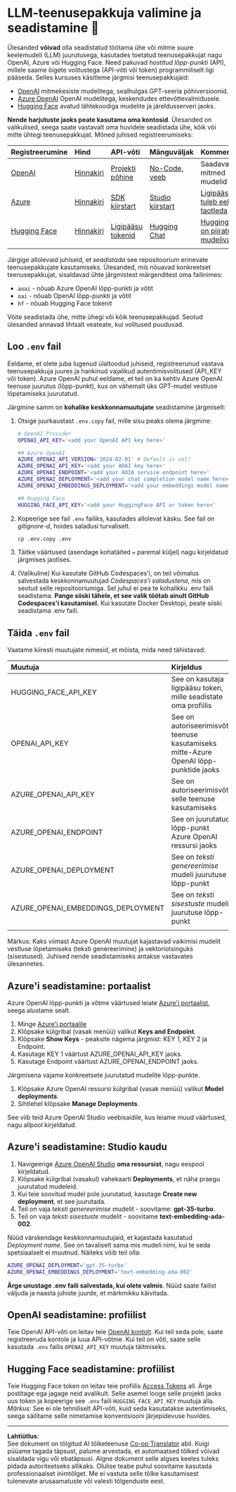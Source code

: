 <!--
CO_OP_TRANSLATOR_METADATA:
{
  "original_hash": "49ededa179004ea998664c780fbeac39",
  "translation_date": "2025-10-11T11:42:24+00:00",
  "source_file": "00-course-setup/03-providers.md",
  "language_code": "et"
}
-->
# LLM-teenusepakkuja valimine ja seadistamine 🔑

Ülesanded **võivad** olla seadistatud töötama ühe või mitme suure keelemudeli (LLM) juurutusega, kasutades toetatud teenusepakkujat nagu OpenAI, Azure või Hugging Face. Need pakuvad _hostitud lõpp-punkti_ (API), millele saame õigete volitustega (API-võti või token) programmiliselt ligi pääseda. Selles kursuses käsitleme järgmisi teenusepakkujaid:

 - [OpenAI](https://platform.openai.com/docs/models?WT.mc_id=academic-105485-koreyst) mitmekesiste mudelitega, sealhulgas GPT-seeria põhiversioonid.
 - [Azure OpenAI](https://learn.microsoft.com/azure/ai-services/openai/?WT.mc_id=academic-105485-koreyst) OpenAI mudelitega, keskendudes ettevõttevalmidusele.
 - [Hugging Face](https://huggingface.co/docs/hub/index?WT.mc_id=academic-105485-koreyst) avatud lähtekoodiga mudelite ja järeldusserveri jaoks.

**Nende harjutuste jaoks peate kasutama oma kontosid**. Ülesanded on valikulised, seega saate vastavalt oma huvidele seadistada ühe, kõik või mitte ühtegi teenusepakkujat. Mõned juhised registreerumiseks:

| Registreerumine | Hind | API-võti | Mänguväljak | Kommentaarid |
|:---|:---|:---|:---|:---|
| [OpenAI](https://platform.openai.com/signup?WT.mc_id=academic-105485-koreyst)| [Hinnakiri](https://openai.com/pricing#language-models?WT.mc_id=academic-105485-koreyst)| [Projekti põhine](https://platform.openai.com/api-keys?WT.mc_id=academic-105485-koreyst) | [No-Code, veeb](https://platform.openai.com/playground?WT.mc_id=academic-105485-koreyst) | Saadaval mitmed mudelid |
| [Azure](https://aka.ms/azure/free?WT.mc_id=academic-105485-koreyst)| [Hinnakiri](https://azure.microsoft.com/pricing/details/cognitive-services/openai-service/?WT.mc_id=academic-105485-koreyst)| [SDK kiirstart](https://learn.microsoft.com/azure/ai-services/openai/quickstart?WT.mc_id=academic-105485-koreyst)| [Studio kiirstart](https://learn.microsoft.com/azure/ai-services/openai/quickstart?WT.mc_id=academic-105485-koreyst) |  [Ligipääsuks tuleb eelnevalt taotleda](https://learn.microsoft.com/azure/ai-services/openai/?WT.mc_id=academic-105485-koreyst)|
| [Hugging Face](https://huggingface.co/join?WT.mc_id=academic-105485-koreyst) | [Hinnakiri](https://huggingface.co/pricing) | [Ligipääsu tokenid](https://huggingface.co/docs/hub/security-tokens?WT.mc_id=academic-105485-koreyst) | [Hugging Chat](https://huggingface.co/chat/?WT.mc_id=academic-105485-koreyst)| [Hugging Chatil on piiratud mudelivalik](https://huggingface.co/chat/models?WT.mc_id=academic-105485-koreyst) |
| | | | | |

Järgige allolevaid juhiseid, et _seadistada_ see repositoorium erinevate teenusepakkujate kasutamiseks. Ülesanded, mis nõuavad konkreetset teenusepakkujat, sisaldavad ühte järgmistest märgenditest oma failinimes:

- `aoai` - nõuab Azure OpenAI lõpp-punkti ja võtit
- `oai` - nõuab OpenAI lõpp-punkti ja võtit
- `hf` - nõuab Hugging Face tokenit

Võite seadistada ühe, mitte ühegi või kõik teenusepakkujad. Seotud ülesanded annavad lihtsalt veateate, kui volitused puuduvad.

## Loo `.env` fail

Eeldame, et olete juba lugenud ülaltoodud juhiseid, registreerunud vastava teenusepakkuja juures ja hankinud vajalikud autentimisvolitused (API_KEY või token). Azure OpenAI puhul eeldame, et teil on ka kehtiv Azure OpenAI teenuse juurutus (lõpp-punkt), kus on vähemalt üks GPT-mudel vestluse lõpetamiseks juurutatud.

Järgmine samm on **kohalike keskkonnamuutujate** seadistamine järgmiselt:

1. Otsige juurkaustast `.env.copy` fail, mille sisu peaks olema järgmine:

   ```bash
   # OpenAI Provider
   OPENAI_API_KEY='<add your OpenAI API key here>'

   ## Azure OpenAI
   AZURE_OPENAI_API_VERSION='2024-02-01' # Default is set!
   AZURE_OPENAI_API_KEY='<add your AOAI key here>'
   AZURE_OPENAI_ENDPOINT='<add your AOIA service endpoint here>'
   AZURE_OPENAI_DEPLOYMENT='<add your chat completion model name here>' 
   AZURE_OPENAI_EMBEDDINGS_DEPLOYMENT='<add your embeddings model name here>'

   ## Hugging Face
   HUGGING_FACE_API_KEY='<add your HuggingFace API or token here>'
   ```

2. Kopeerige see fail `.env` failiks, kasutades allolevat käsku. See fail on _gitignore-d_, hoides saladusi turvaliselt.

   ```bash
   cp .env.copy .env
   ```

3. Täitke väärtused (asendage kohatäited `=` paremal küljel) nagu kirjeldatud järgmises jaotises.

4. (Valikuline) Kui kasutate GitHub Codespaces'i, on teil võimalus salvestada keskkonnamuutujad _Codespaces'i saladustena_, mis on seotud selle repositooriumiga. Sel juhul ei pea te kohalikku .env faili seadistama. **Pange siiski tähele, et see valik töötab ainult GitHub Codespaces'i kasutamisel.** Kui kasutate Docker Desktopi, peate siiski seadistama .env faili.

## Täida `.env` fail

Vaatame kiiresti muutujate nimesid, et mõista, mida need tähistavad:

| Muutuja  | Kirjeldus  |
| :--- | :--- |
| HUGGING_FACE_API_KEY | See on kasutaja ligipääsu token, mille seadistate oma profiilis |
| OPENAI_API_KEY | See on autoriseerimisvõti teenuse kasutamiseks mitte-Azure OpenAI lõpp-punktide jaoks |
| AZURE_OPENAI_API_KEY | See on autoriseerimisvõti selle teenuse kasutamiseks |
| AZURE_OPENAI_ENDPOINT | See on juurutatud lõpp-punkt Azure OpenAI ressursi jaoks |
| AZURE_OPENAI_DEPLOYMENT | See on _teksti genereerimise_ mudeli juurutuse lõpp-punkt |
| AZURE_OPENAI_EMBEDDINGS_DEPLOYMENT | See on _teksti sisestuste_ mudeli juurutuse lõpp-punkt |
| | |

Märkus: Kaks viimast Azure OpenAI muutujat kajastavad vaikimisi mudelit vestluse lõpetamiseks (teksti genereerimine) ja vektoriotsinguks (sisestused). Juhised nende seadistamiseks antakse vastavates ülesannetes.

## Azure'i seadistamine: portaalist

Azure OpenAI lõpp-punkti ja võtme väärtused leiate [Azure'i portaalist](https://portal.azure.com?WT.mc_id=academic-105485-koreyst), seega alustame sealt.

1. Minge [Azure'i portaalile](https://portal.azure.com?WT.mc_id=academic-105485-koreyst)
1. Klõpsake külgribal (vasak menüü) valikut **Keys and Endpoint**.
1. Klõpsake **Show Keys** - peaksite nägema järgmist: KEY 1, KEY 2 ja Endpoint.
1. Kasutage KEY 1 väärtust AZURE_OPENAI_API_KEY jaoks.
1. Kasutage Endpoint väärtust AZURE_OPENAI_ENDPOINT jaoks.

Järgmisena vajame konkreetsete juurutatud mudelite lõpp-punkte.

1. Klõpsake Azure OpenAI ressursi külgribal (vasak menüü) valikut **Model deployments**.
1. Sihtlehel klõpsake **Manage Deployments**.

See viib teid Azure OpenAI Studio veebisaidile, kus leiame muud väärtused, nagu allpool kirjeldatud.

## Azure'i seadistamine: Studio kaudu

1. Navigeerige [Azure OpenAI Studio](https://oai.azure.com?WT.mc_id=academic-105485-koreyst) **oma ressursist**, nagu eespool kirjeldatud.
1. Klõpsake külgribal (vasakul) vahekaarti **Deployments**, et näha praegu juurutatud mudeleid.
1. Kui teie soovitud mudel pole juurutatud, kasutage **Create new deployment**, et see juurutada.
1. Teil on vaja _teksti genereerimise_ mudelit - soovitame: **gpt-35-turbo**.
1. Teil on vaja _teksti sisestuste_ mudelit - soovitame **text-embedding-ada-002**.

Nüüd värskendage keskkonnamuutujaid, et kajastada kasutatud _Deployment name_. See on tavaliselt sama mis mudeli nimi, kui te seda spetsiaalselt ei muutnud. Näiteks võib teil olla:

```bash
AZURE_OPENAI_DEPLOYMENT='gpt-35-turbo'
AZURE_OPENAI_EMBEDDINGS_DEPLOYMENT='text-embedding-ada-002'
```

**Ärge unustage .env faili salvestada, kui olete valmis**. Nüüd saate failist väljuda ja naasta juhiste juurde, et märkmikku käivitada.

## OpenAI seadistamine: profiilist

Teie OpenAI API-võti on leitav teie [OpenAI kontolt](https://platform.openai.com/api-keys?WT.mc_id=academic-105485-koreyst). Kui teil seda pole, saate registreeruda kontole ja luua API-võtme. Kui teil on võti, saate selle kasutada `.env` failis `OPENAI_API_KEY` muutuja täitmiseks.

## Hugging Face seadistamine: profiilist

Teie Hugging Face token on leitav teie profiilis [Access Tokens](https://huggingface.co/settings/tokens?WT.mc_id=academic-105485-koreyst) all. Ärge postitage ega jagage neid avalikult. Selle asemel looge selle projekti jaoks uus token ja kopeerige see `.env` faili `HUGGING_FACE_API_KEY` muutuja alla. _Märkus:_ See ei ole tehniliselt API-võti, kuid seda kasutatakse autentimiseks, seega säilitame selle nimetamise konventsiooni järjepidevuse huvides.

---

**Lahtiütlus**:  
See dokument on tõlgitud AI tõlketeenuse [Co-op Translator](https://github.com/Azure/co-op-translator) abil. Kuigi püüame tagada täpsust, palume arvestada, et automaatsed tõlked võivad sisaldada vigu või ebatäpsusi. Algne dokument selle algses keeles tuleks pidada autoriteetseks allikaks. Olulise teabe puhul soovitame kasutada professionaalset inimtõlget. Me ei vastuta selle tõlke kasutamisest tulenevate arusaamatuste või valesti tõlgenduste eest.